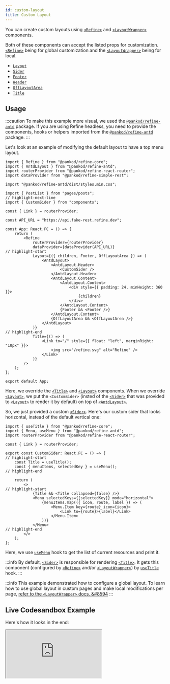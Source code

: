 ```yaml
---
id: custom-layout
title: Custom Layout
---
```


You can create custom layouts using [`<Refine>`][refine] and [`<LayoutWrapper>`][layoutwrapper] components.

Both of these components can accept the listed props for customization. [`<Refine>`][refine] being for global customization and the [`<LayoutWrapper>`][layoutwrapper] being for local.

-   [`Layout`][layout]
-   [`Sider`][sider]
-   [`Footer`][footer]
-   [`Header`][header]
-   [`OffLayoutArea`][offlayoutarea]
-   [`Title`][title]

## Usage

:::caution
To make this example more visual, we used the [`@pankod/refine-antd`](https://github.com/pankod/refine/tree/master/packages/refine-antd) package. If you are using Refine headless, you need to provide the components, hooks or helpers imported from the [`@pankod/refine-antd`](https://github.com/pankod/refine/tree/master/packages/refine-antd) package.
:::

Let's look at an example of modifying the default layout to have a top menu layout.

```tsx title="/src/App.tsx"
import { Refine } from "@pankod/refine-core";
import { AntdLayout } from "@pankod/refine-antd";
import routerProvider from "@pankod/refine-react-router";
import dataProvider from "@pankod/refine-simple-rest";

import "@pankod/refine-antd/dist/styles.min.css";

import { PostList } from "pages/posts";
// highlight-next-line
import { CustomSider } from "components";

const { Link } = routerProvider;

const API_URL = "https://api.fake-rest.refine.dev";

const App: React.FC = () => {
    return (
        <Refine
            routerProvider={routerProvider}
            dataProvider={dataProvider(API_URL)}
// highlight-start
            Layout={({ children, Footer, OffLayoutArea }) => (
                <AntdLayout>
                    <AntdLayout.Header>
                        <CustomSider />
                    </AntdLayout.Header>
                    <AntdLayout.Content>
                        <AntdLayout.Content>
                            <div style={{ padding: 24, minHeight: 360 }}>
                                {children}
                            </div>
                        </AntdLayout.Content>
                        {Footer && <Footer />}
                    </AntdLayout.Content>
                    {OffLayoutArea && <OffLayoutArea />}
                </AntdLayout>
            )}
// highlight-end
            Title={() => (
                <Link to="/" style={{ float: "left", marginRight: "10px" }}>
                    <img src="/refine.svg" alt="Refine" />
                </Link>
            )}
        />
    );
};

export default App;
```

Here, we override the [`<Title>`][title] and [`<Layout>`][layout] components. When we override [`<Layout>`][layout], we put the `<CustomSider>` (insted of the [`<Sider>`][sider] that was provided to [`<Layout>`][layout] to render it by default) on top of [`<AntdLayout>`][antdlayout].

So, we just provided a custom [`<Sider>`][sider]. Here's our custom sider that looks horizontal, instead of the default vertical one:

```tsx  title="/src/components/sider/index.tsx"
import { useTitle } from "@pankod/refine-core";
import { Menu, useMenu } from "@pankod/refine-antd";
import routerProvider from "@pankod/refine-react-router";

const { Link } = routerProvider;

export const CustomSider: React.FC = () => {
// highlight-start
    const Title = useTitle();
    const { menuItems, selectedKey } = useMenu();
// highlight-end

    return (
        <>
// highlight-start
            {Title && <Title collapsed={false} />}
            <Menu selectedKeys={[selectedKey]} mode="horizontal">
                {menuItems.map(({ icon, route, label }) => (
                    <Menu.Item key={route} icon={icon}>
                        <Link to={route}>{label}</Link>
                    </Menu.Item>
                ))}
            </Menu>
// highlight-end
        </>
    );
};
```

Here, we use [`useMenu`][usemenu] hook to get the list of current resources and print it.

:::info
By default, [`<Sider>`][sider] is responsible for rendering [`<Title>`][title]. It gets this component (configured by [`<Refine>`][refine] and/or [`<LayoutWrapper>`][layoutwrapper]) by [`useTitle`][usetitle] hook.
:::

:::info
This example demonstrated how to configure a global layout. To learn how to use global layout in custom pages and make local modifications per page, [refer to the `<LayoutWrapper>` docs. &#8594][layoutwrapper]
:::

## Live Codesandbox Example

Here's how it looks in the end:

<iframe src="https://codesandbox.io/embed/refine-top-menu-layout-example-mryki?autoresize=1&fontsize=14&theme=dark&view=preview"
    style={{width: "100%", height:"80vh", border: "0px", borderRadius: "8px", overflow:"hidden"}}
    title="refine-top-menu-layout-example"
    allow="accelerometer; ambient-light-sensor; camera; encrypted-media; geolocation; gyroscope; hid; microphone; midi; payment; usb; vr; xr-spatial-tracking"
    sandbox="allow-forms allow-modals allow-popups allow-presentation allow-same-origin allow-scripts"
></iframe>

[refine]: /core/components/refine-config.md
[layout]: /core/components/refine-config.md#layout
[sider]: /core/components/refine-config.md#sider
[footer]: /core/components/refine-config.md#footer
[header]: /core/components/refine-config.md#header
[offlayoutarea]: /core/components/refine-config.md#offlayoutarea
[title]: /core/components/refine-config.md#title
[layoutwrapper]: /core/components/layout-wrapper.md
[custom page example]: /guides-and-concepts/custom-pages.md
[custom page example code]: /examples/customization/topMenuLayout.md
[antdlayout]: https://ant.design/components/layout/
[usemenu]: /ui-frameworks/antd/hooks/resource/useMenu.md
[usetitle]: /core/hooks/refine/useTitle.md
